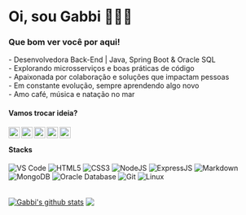 <div>
    <h1>Oi, sou Gabbi 👩🏾‍💻</h1>
    <h3>Que bom ver você por aqui!</h3>
    <p> 
        -  Desenvolvedora Back-End | Java, Spring Boot & Oracle SQL<br>
        -  Explorando microsserviços e boas práticas de código<br>  
        -  Apaixonada por colaboração e soluções que impactam pessoas<br>  
        -  Em constante evolução, sempre aprendendo algo novo<br>  
        -  Amo café, música e natação no mar<br>    
    </p>
</div>

 <h4>Vamos trocar ideia?</h4>

[<img align="left" alt="GabbiLopez__| X" width="22px" src="https://cdn.simpleicons.org/x" />][twitter]
[<img align="left" alt="gabbilopez | LinkedIn" width="22px" src="https://cdn.simpleicons.org/linkedin" />][linkedin]
[<img align="left" alt="gabbi.dev | Instagram" width="22px" src="https://cdn.simpleicons.org/instagram" />][instagram]
[<img align="left" alt="Playlist Trabalho | Spotify" width="22px" src="https://cdn.simpleicons.org/spotify" />][spotify]
[<img align="left" alt="queengabbo | Discord" width="22px" src="https://cdn.simpleicons.org/discord" />][discord]

<br />

 <h4>Stacks</h4>

 <section>
      <img alt="VS Code" src="https://img.shields.io/badge/VS_Code-007ACC?logo=visual-studio-code&logoColor=white&style=for-the-badge" />
      <img alt="HTML5" src="https://img.shields.io/badge/HTML-239120?logo=html5&logoColor=white&style=for-the-badge" />
      <img alt="CSS3" src="https://img.shields.io/badge/CSS-239120?logo=css3&logoColor=white&style=for-the-badge" />
      <img alt="NodeJS" src="https://img.shields.io/badge/Node.js-43853D?logo=node.js&logoColor=white&style=for-the-badge" />
      <img alt="ExpressJS" src="https://img.shields.io/badge/Express.js-404D59?style=for-the-badge" />
      <img alt="Markdown" src="https://img.shields.io/badge/Markdown-000000?logo=markdown&logoColor=white&style=for-the-badge" />
      <img alt="MongoDB" src="https://img.shields.io/badge/MongoDB-4EA94B?logo=mongodb&logoColor=white&style=for-the-badge" />
      <img alt="Oracle Database" src="https://img.shields.io/badge/-Oracle%20Database-F80000?logo=oracle&logoColor=white&style=for-the-badge" />
      <img alt="Git" src="https://img.shields.io/badge/Git-E34F26?logo=git&logoColor=white&style=for-the-badge" />
      <img alt="Linux" src="https://img.shields.io/badge/Linux-E34F26?logo=linux&logoColor=black&style=for-the-badge" />
</section>
<br />

<a href="https://github.com/anuraghazra/github-readme-stats"><img align ="center" src="https://github-readme-stats.vercel.app/api?username=gabbilopez&include_all_commits=true&show_icons=true&theme=dracula&hide_border=true" alt="Gabbi's github stats" /></a> <a href="https://github.com/anuraghazra/github-readme-stats"><img align="center" src="https://github-readme-stats.vercel.app/api/top-langs/?username=gabbilopez&theme=dracula&hide_border=tru" /></a>

[twitter]: https://x.com/GabbiLopez_
[linkedin]: https://www.linkedin.com/in/gabbilopez/
[instagram]: https://www.instagram.com/gabbi.dev/
[spotify]: https://open.spotify.com/playlist/3OsRMLAW3KDMlXO0V1AgqP?si=72bdf49d80924f72
[discord]: http://discordapp.com/users/queengabbo
